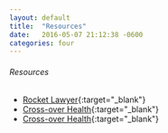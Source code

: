 ```yaml
---
layout: default
title:  "Resources"
date:   2016-05-07 21:12:38 -0600
categories: four
---
```

###### Resources
*   [Rocket Lawyer](https://www.rocketlawyer.com/app.rl/){:target="_blank"}
*   [Cross-over Health](https://life-at.crossoverhealth.com/){:target="_blank"}
*   [Cross-over Health](https://life-at.crossoverhealth.com/){:target="_blank"}
